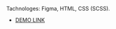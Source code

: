 Tachnologes: Figma, HTML, CSS (SCSS).

  - [DEMO LINK](https://maxxnikiforov.github.io/Kickstarter_Landing_page/)
